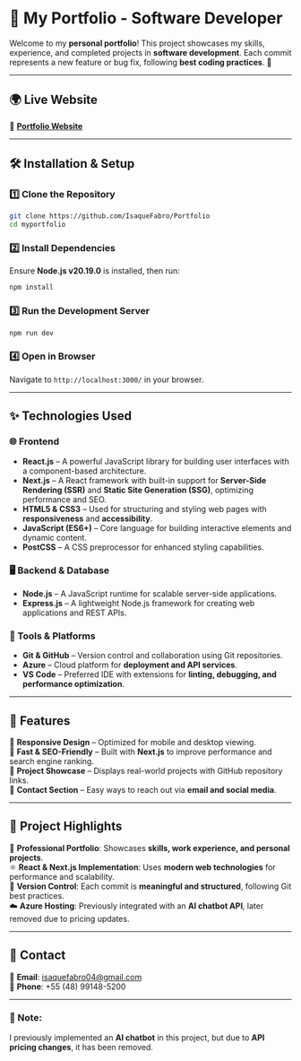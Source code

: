# 🚀 My Portfolio - Software Developer

Welcome to my **personal portfolio**! This project showcases my skills, experience, and completed projects in **software development**. Each commit represents a new feature or bug fix, following **best coding practices**. 🚀

---

## 🌍 Live Website  
🔗 **[Portfolio Website](https://isaquefabro.netlify.app/)**

---

## 🛠️ Installation & Setup  

### 1️⃣ Clone the Repository  
```bash
git clone https://github.com/IsaqueFabro/Portfolio
cd myportfolio
```

### 2️⃣ Install Dependencies  
Ensure **Node.js v20.19.0** is installed, then run:
```bash
npm install
```

### 3️⃣ Run the Development Server  
```bash
npm run dev
```

### 4️⃣ Open in Browser  
Navigate to `http://localhost:3000/` in your browser.

---

## ✨ Technologies Used  

### 🌐 Frontend  
- **React.js** – A powerful JavaScript library for building user interfaces with a component-based architecture.  
- **Next.js** – A React framework with built-in support for **Server-Side Rendering (SSR)** and **Static Site Generation (SSG)**, optimizing performance and SEO.  
- **HTML5 & CSS3** – Used for structuring and styling web pages with **responsiveness** and **accessibility**.  
- **JavaScript (ES6+)** – Core language for building interactive elements and dynamic content.  
- **PostCSS** – A CSS preprocessor for enhanced styling capabilities.  

### 🖥️ Backend & Database  
- **Node.js** – A JavaScript runtime for scalable server-side applications.  
- **Express.js** – A lightweight Node.js framework for creating web applications and REST APIs.  

### 🔧 Tools & Platforms  
- **Git & GitHub** – Version control and collaboration using Git repositories.  
- **Azure** – Cloud platform for **deployment and API services**.  
- **VS Code** – Preferred IDE with extensions for **linting, debugging, and performance optimization**.  

---

## 🎯 Features  

📌 **Responsive Design** – Optimized for mobile and desktop viewing.  
📌 **Fast & SEO-Friendly** – Built with **Next.js** to improve performance and search engine ranking.  
📌 **Project Showcase** – Displays real-world projects with GitHub repository links.  
📌 **Contact Section** – Easy ways to reach out via **email and social media**.  

---

## 📂 Project Highlights  

💼 **Professional Portfolio**: Showcases **skills, work experience, and personal projects**.  
⚛️ **React & Next.js Implementation**: Uses **modern web technologies** for performance and scalability.  
📌 **Version Control**: Each commit is **meaningful and structured**, following Git best practices.  
☁️ **Azure Hosting**: Previously integrated with an **AI chatbot API**, later removed due to pricing updates.  

---

## 📩 Contact  

📧 **Email**: isaquefabro04@gmail.com  
📱 **Phone**: +55 (48) 99148-5200  

---

### 🔹 Note:  
I previously implemented an **AI chatbot** in this project, but due to **API pricing changes**, it has been removed.
